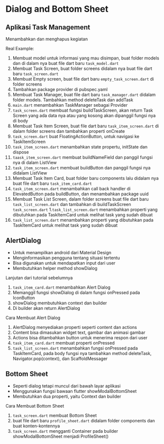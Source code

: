 # Dialog and Bottom Sheet

## Aplikasi Task Management

Menambahkan dan menghapus kegiatan

Real Example:

1. Membuat model untuk informasi yang mau disimpan, buat folder models dan di dalam nya buat file dart baru `task_model.dart`
1. Membuat Task Screen, buat folder screens didalam nya buat file dart baru `task_screen.dart`
1. Membuat Empty screen, buat file dart baru `empty_task_screen.dart` di folder screens
1. Tambahkan package provider di pubspec.yaml
1. Membuat Task Manager, buat file dart baru `task_manager.dart` didalam folder models. Tambahkan method deleteTask dan addTask
1. `main.dart` menambahkan TaskManager sebagai Provider
1. `task_screen.dart` membuat fungsi buildTaskScreen, akan return Task Screen yang ada data nya atau yang kosong akan dipanggil fungsi nya di body
1. Membuat Task Item Screen, buat file dart baru `task_item_screen.dart` di dalam folder screens dan tambahkan properti onCreate
1. `task_screen.dart` buat FloatingActionButton, untuk navigasi ke TaskItemScreen
1. `task_item_screen.dart` menambahkan state propertu, initState dan dispose
1. `taask_item_screen.dart` membuat buildNameField dan panggil fungsi nya di dalam ListView
1. `task_item_screen.dart` membuat buildButton dan panggil fungsi nya didalam ListView
1. Membuat Task Item Card, buat folder baru components lalu didalam nya buat file dart baru `task_item_card.dart`
1. `task_item_screen.dart` menambahkan call back handler di ElevatedButton pada buildButton, dan menambahkan package uuid
1. Membuat Task List Screen, dalam folder screens buat file dart baru `task_list_screen.dart` dan tambahkan di buildTaskScreen `task_screen.dart`
1.`task_list_screen.dart` menambahkan properti yang dibutuhkan pada TaskItemCard untuk melihat task yang sudah dibuat
1. `task_list_screen.dart` menambahkan properti yang dibutuhkan pada TaskItemCard untuk melihat task yang sudah dibuat

## AlertDialog

- Untuk menampilkan android dari Material Design
- Menginformasikan pengguna tentang situasi tertentu
- Bisa digunakan untuk mendapatkan input dari user
- Membutuhkan helper method showDialog

Lanjutan dari tutorial sebelumnya

1. `task_item_card.dart` menambahkan Alert Dialog
1. Memanggil fungsi showDialog di dalam fungsi onPressed pada IconButton
1. showDialog membutuhkan context dan builder
1. Di builder akan return AlertDialog

Cara Membuat Alert Dialog

1. AlertDialog menyediakan properti seperti content dan actions
1. Content bisa dimasukan widget text, gambar dan animasi gambar
1. Actions bisa ditambahkan button untuk menerima respon dari user
1. `task_item_card.dart` membuat properti onPressed
1. `task_list_screen.dart` menambahkan fungsi onPressed pada TaskItemCard, pada body fungsi nya tambahkan method deleteTask, Navigator.pop(context), dan ScaffoldMessager

## Bottom Sheet

- Seperti dialog tetapi muncul dari bawah layar aplikasi
- Menggunakan fungsi bawaan flutter showModalBottomSheet
- Membutuhkan dua properti, yaitu Context dan builder

Cara Membuat Bottom Sheet

1. `task_screen.dart` membuat Bottom Sheet
1. buat file dart baru `profile_sheet.dart` didalam folder components dan buat konten-kontennya
1. `task_screen.dart` mengganti Container pada builder showModalBottomSheet menjadi ProfileSheet()
